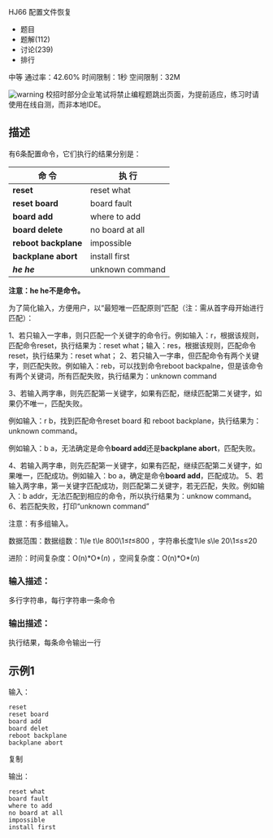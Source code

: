 HJ66 配置文件恢复







- 题目
- 题解(112)
- 讨论(239)
- 排行

中等 通过率：42.60% 时间限制：1秒 空间限制：32M

![warning](https://static.nowcoder.com/fe/file/images/web/ta/warning.png) 校招时部分企业笔试将禁止编程题跳出页面，为提前适应，练习时请使用在线自测，而非本地IDE。

## 描述

有6条配置命令，它们执行的结果分别是：

| **命  令**           | **执  行**      |
| -------------------- | --------------- |
| **reset**            | reset what      |
| **reset board**      | board fault     |
| **board add**        | where to add    |
| **board delete**     | no board at all |
| **reboot backplane** | impossible      |
| **backplane abort**  | install first   |
| ***he he***          | unknown command |

**注意：he he不是命令。**

为了简化输入，方便用户，以“最短唯一匹配原则”匹配（注：需从首字母开始进行匹配）：

1、若只输入一字串，则只匹配一个关键字的命令行。例如输入：r，根据该规则，匹配命令reset，执行结果为：reset what；输入：res，根据该规则，匹配命令reset，执行结果为：reset what；
2、若只输入一字串，但匹配命令有两个关键字，则匹配失败。例如输入：reb，可以找到命令reboot backpalne，但是该命令有两个关键词，所有匹配失败，执行结果为：unknown command

3、若输入两字串，则先匹配第一关键字，如果有匹配，继续匹配第二关键字，如果仍不唯一，匹配失败。

例如输入：r b，找到匹配命令reset board 和 reboot backplane，执行结果为：unknown command。

例如输入：b a，无法确定是命令**board add**还是**backplane abort**，匹配失败。

4、若输入两字串，则先匹配第一关键字，如果有匹配，继续匹配第二关键字，如果唯一，匹配成功。例如输入：bo a，确定是命令**board add**，匹配成功。
5、若输入两字串，第一关键字匹配成功，则匹配第二关键字，若无匹配，失败。例如输入：b addr，无法匹配到相应的命令，所以执行结果为：unknow command。
6、若匹配失败，打印“unknown command”

注意：有多组输入。

数据范围：数据组数：1\le t\le 800\1≤*t*≤800 ，字符串长度1\le s\le 20\1≤*s*≤20 

进阶：时间复杂度：O(n)\*O*(*n*) ，空间复杂度：O(n)\*O*(*n*) 

### 输入描述：

多行字符串，每行字符串一条命令

### 输出描述：

执行结果，每条命令输出一行

## 示例1

输入：

```
reset
reset board
board add
board delet
reboot backplane
backplane abort
```

复制

输出：

```
reset what
board fault
where to add
no board at all
impossible
install first
```